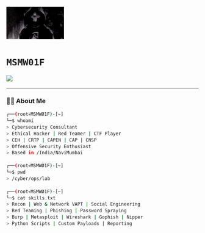 <p align="left">
  <img src="https://raw.githubusercontent.com/msmwolf/MSMWOLF/main/Dedsec.gif" width="30%" alt="Hacker Animation" />
</p>

<h1 align="left">
  <code><span style="font-family: 'Fira Code', monospace;">MSMW01F</span></code>
</h1>

<p align="left">
  <img src="https://readme-typing-svg.demolab.com?font=Fira+Code&size=24&duration=2000&pause=500&color=98e700&width=500&lines=%3E+Security+Consultant;%3E+VAPT+%7C+OffSec+%7C+CTF+Player+%7C+Red+Teamer;%3E+CEH+%7C+CRTP+%7C+CAPEN+%7C+CNSP+%7C+CAP" />
</p>



---

### 👨‍💻 About Me

```bash
┌──(root💀MSMWØ1F)-[~]
└─$ whoami
> Cybersecurity Consultant
> Ethical Hacker | Red Teamer | CTF Player
> CEH | CRTP | CAPEN | CAP | CNSP
> Offensive Security Enthusiast
> Based in /India/NaviMumbai

┌──(root💀MSMWØ1F)-[~]
└─$ pwd
> /cyber/ops/lab

┌──(root💀MSMWØ1F)-[~]
└─$ cat skills.txt
> Recon | Web & Network VAPT | Social Engineering
> Red Teaming | Phishing | Password Spraying
> Burp | Metasploit | Wireshark | Gophish | Nipper
> Python Scripts | Custom Payloads | Reporting
